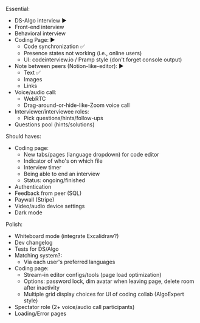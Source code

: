 Essential:
- DS-Algo interview ▶
- Front-end interview
- Behavioral interview
- Coding Page: ▶
    - Code synchronization ✅
    - Presence states not working (i.e., online users)
    - UI: codeinterview.io / Pramp style (don't forget console output)
- Note between peers (Notion-like-editor): ▶
    - Text ✅
    - Images
    - Links
- Voice/audio call:
    - WebRTC
    - Drag-around-or-hide-like-Zoom voice call
- Interviewer/interviewee roles:
    - Pick questions/hints/follow-ups
- Questions pool (hints/solutions) 

Should haves:
- Coding page:
    - New tabs/pages (language dropdown) for code editor
    - Indicator of who's on which file
    - Interview timer
    - Being able to end an interview
    - Status: ongoing/finished
- Authentication
- Feedback from peer (SQL)
- Paywall (Stripe)
- Video/audio device settings
- Dark mode

Polish:
- Whiteboard mode (integrate Excalidraw?)
- Dev changelog
- Tests for DS/Algo
- Matching system?:
    - Via each user's preferred languages
- Coding page:
    - Stream-in editor configs/tools (page load optimization)
    - Options: password lock, dim avatar when leaving page, delete room after inactivity
    - Multiple grid display choices for UI of coding collab (AlgoExpert style)
- Spectator role (2+ voice/audio call participants)
- Loading/Error pages
